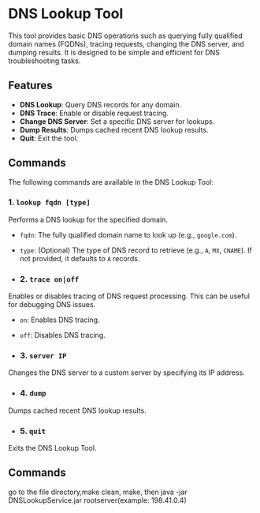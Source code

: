 # DNS Lookup Tool

This tool provides basic DNS operations such as querying fully qualified domain names (FQDNs), tracing requests, changing the DNS server, and dumping results. It is designed to be simple and efficient for DNS troubleshooting tasks.

## Features

- **DNS Lookup**: Query DNS records for any domain.
- **DNS Trace**: Enable or disable request tracing.
- **Change DNS Server**: Set a specific DNS server for lookups.
- **Dump Results**: Dumps cached recent DNS lookup results.
- **Quit**: Exit the tool.

## Commands

The following commands are available in the DNS Lookup Tool:

### 1. `lookup fqdn [type]`

Performs a DNS lookup for the specified domain.  
- `fqdn`: The fully qualified domain name to look up (e.g., `google.com`).
- `type`: (Optional) The type of DNS record to retrieve (e.g., `A`, `MX`, `CNAME`). If not provided, it defaults to `A` records.

- ### 2. `trace on|off`

Enables or disables tracing of DNS request processing. This can be useful for debugging DNS issues.  
- `on`: Enables DNS tracing.
- `off`: Disables DNS tracing.

- ### 3. `server IP`

Changes the DNS server to a custom server by specifying its IP address. 

- ### 4. `dump`

Dumps cached recent DNS lookup results.

- ### 5. `quit`

Exits the DNS Lookup Tool.

## Commands
go to the file directory,make clean, make, then java -jar DNSLookupService.jar rootserver(example: 198.41.0.4)








